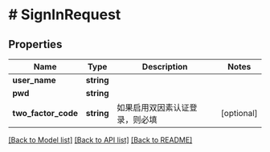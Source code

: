 # # SignInRequest

## Properties

Name | Type | Description | Notes
------------ | ------------- | ------------- | -------------
**user_name** | **string** |  |
**pwd** | **string** |  |
**two_factor_code** | **string** | 如果启用双因素认证登录，则必填 | [optional]

[[Back to Model list]](../../README.md#models) [[Back to API list]](../../README.md#endpoints) [[Back to README]](../../README.md)
